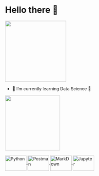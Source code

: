 # Hello there 👋

<div>
  <img height="200em" src="https://github.com/user-attachments/assets/76ee401f-7785-4f14-9074-48c56f5d45d3" />
</div>

<!-- ![StarWarsObiWanGIF](https://github.com/user-attachments/assets/76ee401f-7785-4f14-9074-48c56f5d45d3) -->


- 🌱 I’m currently learning Data Science 🌱
<!-- Press "Windows" + . (dot) and pick a Emoji 😁 -->

<div>
  <a href="https://github.com/VMGelo">
  <img height="180em" src="https://github-readme-stats.vercel.app/api?username=VMGelo&show_icons=true&theme=dracula&include_all_commits=true&count_private=true)](https://github.com/VMGelo/github-readme-stats"  />
</div>

<div style="display: inline_block"><br>
  <img align="center" alt="Python" height="50" width="70" src="https://github.com/user-attachments/assets/97b3248f-e549-4aca-8595-709b2717c5c1" />
  <img align="center" alt="Postman" height="50" width="70" src="https://github.com/user-attachments/assets/7f76469d-3c51-488a-a4c3-589f7259e936" />
  <img align="center" alt="MarkDown" height="50" width="70" src="https://github.com/user-attachments/assets/78ddc4d8-0ecf-405a-a4dc-847675268dd0" />
  <img align="center" alt="Jupyter" height="50" width="70" src="https://github.com/user-attachments/assets/c85a15ee-1f09-43bf-9998-25e32f3ed9be" />
</div>

##
